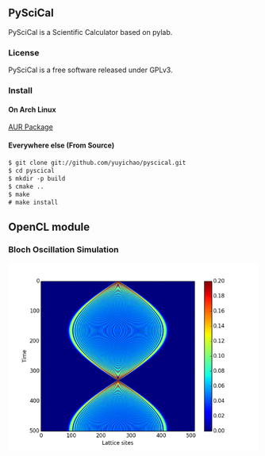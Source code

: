 ## PySciCal

PySciCal is a Scientific Calculator based on pylab.

### License

PySciCal is a free software released under GPLv3.

### Install

#### On Arch Linux
[AUR Package](https://aur.archlinux.org/packages.php?ID=56808)

#### Everywhere else (From Source)

    $ git clone git://github.com/yuyichao/pyscical.git
    $ cd pyscical
    $ mkdir -p build
    $ cmake ..
    $ make
    # make install

## OpenCL module

### Bloch Oscillation Simulation

![Bloch Oscillation](test/bloch.png)
